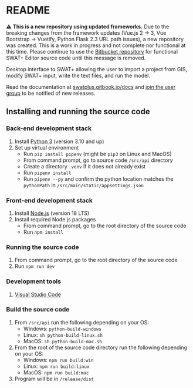 # README #

:warning: **This is a new repository using updated frameworks.** Due to the breaking changes from the framework updates (Vue.js 2 -> 3, Vue Bootstrap -> Vuetify, Python Flask 2.3 URL path issues), a new repository was created. This is a work in progress and not complete nor functional at this time. Please continue to use the [Bitbucket repository](https://bitbucket.org/swatplus/swatplus.editor) for functional SWAT+ Editor source code until this message is removed.

Desktop interface to SWAT+ allowing the user to import a project from GIS, modify SWAT+ input, write the text files, and run the model.

Read the documentation at [swatplus.gitbook.io/docs](https://swatplus.gitbook.io/docs) and [join the user group](https://groups.google.com/g/swatplus-editor) to be notified of new releases.

## Installing and running the source code ##

### Back-end development stack ###

1. Install [Python 3](https://www.python.org/) (version 3.10 and up)
2. Set up virtual environment
    * Run `pip install pipenv` (might be `pip3` on Linux and MacOS)
    * From command prompt, go to source code `/src/api` directory
	* Create a directory `.venv` if it does not already exist
	* Run `pipenv install`
	* Run `pipenv --py` and confirm the python location matches the `pythonPath` in `/src/main/static/appsettings.json`

### Front-end development stack ###

1. Install [Node.js](https://nodejs.org/en/) (version 18 LTS)
2. Install required Node.js packages
    * From command prompt, go to the root directory of the source code
    * Run `npm install`

### Running the source code ###

1. From command prompt, go to the root directory of the source code
2. Run `npm run dev`

### Development tools ###

1. [Visual Studio Code](https://code.visualstudio.com/)

### Build the source code ###

1. From `/src/api` run the following depending on your OS:
	* Windows: `python-build-windows`
	* Linux: `sh python-build-linux.sh`
	* MacOS: `sh python-build-mac.sh`
2. From the root of the source code directory run the following depending on your OS:
	* Windows: `npm run build:win`
	* Linux: `npm run build:linux`
	* MacOS: `npm run build:mac`
3. Program will be in `/release/dist`
